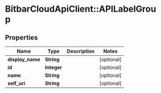# BitbarCloudApiClient::APILabelGroup

## Properties
Name | Type | Description | Notes
------------ | ------------- | ------------- | -------------
**display_name** | **String** |  | [optional] 
**id** | **Integer** |  | [optional] 
**name** | **String** |  | [optional] 
**self_uri** | **String** |  | [optional] 


